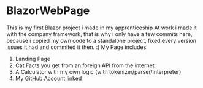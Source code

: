 # BlazorWebPage

This is my first Blazor project i made in my apprenticeship
At work i made it with the company framework, that is why i only have a few commits here, because i copied my own code to a standalone project, fixed every version issues it had and commited it then. :)
My Page includes:

1. Landing Page
2. Cat Facts you get from an foreign API from the internet
3. A Calculator with my own logic (with tokenizer/parser/interpreter)
4. My GitHub Account linked
